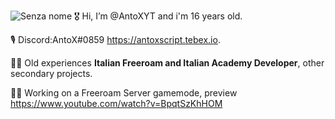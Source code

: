 ![Senza nome](https://user-images.githubusercontent.com/69409023/175745881-af253ca6-b797-4680-a2fc-7713603b649f.png)
🎖️ Hi, I’m @AntoXYT and i'm 16 years old.

🎙️ Discord:AntoX#0859 https://antoxscript.tebex.io.

👷‍♂️ Old experiences **Italian Freeroam and Italian Academy Developer**, other secondary projects.

👨‍⚕️ Working  on a Freeroam Server gamemode, preview https://www.youtube.com/watch?v=BpqtSzKhHOM

